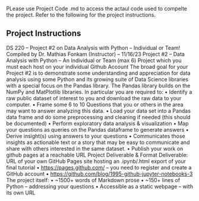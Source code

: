PLease use Project Code .md to access the actaul code used to compelte the project. Refer to the following for the project instructions.

## Project Instructions
DS 220 – Project #2 on Data Analysis with Python – Individual or Team!
Compiled by Dr. Mathias Fonkam (Instructor) – 11/16/23
Project #2 – Data Analysis with Python – An Individual or Team (max 6) Project which you
must each host on your individual Github Account
The broad goal for your Project #2 is to demonstrate some understanding and appreciation for
data analysis using some Python and its growing suite of Data Science libraries with a special
focus on the Pandas library. The Pandas library builds on the NumPy and MatPlotlib libraries. In
particular you are required to:
• Identify a raw public dataset of interest to you and download the raw data to your computer.
• Frame some 6 to 10 Questions that you or others in the area may want to answer analyzing
this data.
• Load your data set into a Pandas data frame and do some preprocessing and cleaning if
needed (this should be documented)
• Perform exploratory data analysis & visualization
• Map your questions as queries on the Pandas dataframe to generate answers
• Derive insight(s) using answers to your questions
• Communicates those insights as actionable text or a story that may be easy to communicate
and share with others interested in the same dataset.
• Publish your work on github pages at a reachable URL
Project Deliverable & Format
Deliverable: URL of your own GitHub Pages site hosting an .ipynb/.html export of your final
tutorial
• https://pages.github.com/ – you need to register and create a GitHub account
• https://github.com/blog/1995-github-jupyter-notebooks-3
The project itself:
• ~1500+ words of Markdown prose
• ~150+ lines of Python – addressing your questions
• Accessible as a static webpage – with its own URL
